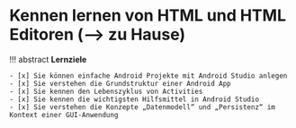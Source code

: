 # Kennen lernen von HTML und HTML Editoren (--> zu Hause)


!!! abstract
    **Lernziele**

    - [x] Sie können einfache Android Projekte mit Android Studio anlegen
    - [x] Sie verstehen die Grundstruktur einer Android App
    - [x] Sie kennen den Lebenszyklus von Activities
    - [x] Sie kennen die wichtigsten Hilfsmittel in Android Studio
    - [x] Sie verstehen die Konzepte „Datenmodell“ und „Persistenz“ im Kontext einer GUI-Anwendung
